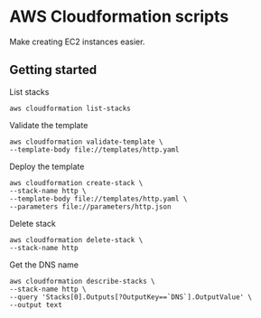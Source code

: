 # AWS Cloudformation scripts

Make creating EC2 instances easier.

## Getting started

List stacks

```
aws cloudformation list-stacks
```

Validate the template
```
aws cloudformation validate-template \
--template-body file://templates/http.yaml
```

Deploy the template
```
aws cloudformation create-stack \
--stack-name http \
--template-body file://templates/http.yaml \
--parameters file://parameters/http.json
```

Delete stack
```
aws cloudformation delete-stack \
--stack-name http
```

Get the DNS name
```
aws cloudformation describe-stacks \
--stack-name http \
--query 'Stacks[0].Outputs[?OutputKey==`DNS`].OutputValue' \
--output text
```
